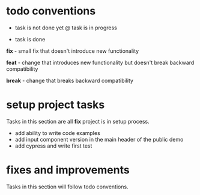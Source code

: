 # todo conventions
- task is not done yet
@ task is in progress
+ task is done

__fix__ - small fix that doesn't introduce new functionality

__feat__ - change that introduces new functionality but doesn't break
           backward compatibility

__break__ - change that breaks backward compatibility

# setup project tasks
Tasks in this section are all __fix__ project is in setup process.

- add ability to write code examples
- add input component version in the main header of the public demo
- add cypress and write first test

# fixes and improvements
Tasks in this section will follow todo conventions.
